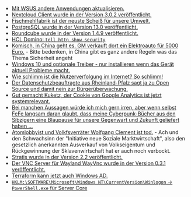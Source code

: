 * [Mit WSUS andere Anwendungen aktualisieren.](https://www.windowspro.de/philip-lorenz/windows-package-publisher-updates-firefox-wsus-veroeffentlichen?utm_source=feedburner&utm_medium=feed&utm_campaign=Feed%3A+windowspro+%28WindowsPro%29)
* [Nextcloud Client wurde in der Version 3.0.2 veröffentlicht.](https://nextcloud.com/blog/minor-release-of-desktop-client-and-second-release-candidate-of-nextcloud-hub-20-are-here/)
* [Fischmehlfabrik ist der neuste Scheiß für unsere Umwelt.](https://netzfrauen.org/2020/09/24/gambia/)
* [PostgreSQL wurde in der Version 13.0 veröffentlicht.](https://www.postgresql.org/about/news/2077/)
* [Roundcube wurde in der Version 1.4.9 veröffentlicht.](https://roundcube.net/news/2020/09/27/update-1.4.9-released)
* [HCL Domino: `tell http show security`](http://blog.nashcom.de/nashcomblog.nsf/dx/domino-http-show-kyr-file-used.htm)
* [Komisch, in China geht es. GM verkauft dort ein Elektroauto für 5000 Euro.](https://www.golem.de/news/hongguang-mini-elektroauto-fuer-5-000-euro-verkauft-sich-extrem-gut-2009-151135.html) - Bitte bedenken, in China gibt es ganz andere Regeln was das Thema Sicherheit angeht
* [Windows 10 und optionale Treiber - nur installieren wenn das Gerät aktuell Probleme macht.](https://www.ghacks.net/2020/09/27/should-you-install-windows-10s-optional-driver-updates/)
* [Wie schlimm ist die Nutzerverfolgung im Internet? So schlimm!](https://www.kuketz-blog.de/cookie-matching-retargeting-bei-online-shops/)
* [Der Datenschutzbeauftragte aus Rheinland-Pfalz sagt ja zu Open Source und damit nein zur Bürgerüberwachung.](https://www.golem.de/news/landesdatenschutzbeauftragter-datenschuetzer-sollen-open-source-empfehlen-2009-151141.html)
* [Gut gemacht Kuketz, der Cookie von Google Analytics ist jetzt systemrelevant.](https://www.kuketz-blog.de/google-analytics-cookie-ist-nun-schon-fuer-die-funktionalitaet-der-website-unerlaesslich/)
* [Bei manchen Aussagen würde ich mich gern irren, aber wenn selbst FeFe langsam daran glaubt, dass meine Cyberpunk-Bücher aus den Sibzigern eine Blaupause für unsere Gegenwart und Zukunft geliefert haben ...](https://blog.fefe.de/?ts=a193ddfe)
* [Atomlobbyist und Volkfsverräter Wolfgang Clement ist tod.](https://blog.fefe.de/?ts=a18f6182) - Ach und den Schwachsinn der "Initiative neue Soziale Marktwirtschaft", also den gesetzlich anerkannten Ausverkauf von Volkseigentum und Rückgewinnung der Sklavenwirtschaft hat er auch noch verbockt.
* [Stratis wurde in der Version 2.2 veröffentlicht.](https://www.phoronix.com/scan.php?page=news_item&px=Stratis-2.2)
* [Der VNC Server für Wayland WayVnc wurde in der Version 0.3.1 veröffentlicht.](https://lists.freedesktop.org/archives/wayland-devel/2020-September/041635.html)
* [Terraform kann jetzt auch Windows AD.](https://4sysops.com/archives/terraform-windows-ad-provider-for-automating-active-directory/)
* [`HKLM:\SOFTWARE\Microsoft\Windows NT\CurrentVersion\Winlogon` -> `PowerShell.exe` für Server Core](https://www.windowspro.de/tipp/server-core-powershell-statt-cmdexe-starten)

